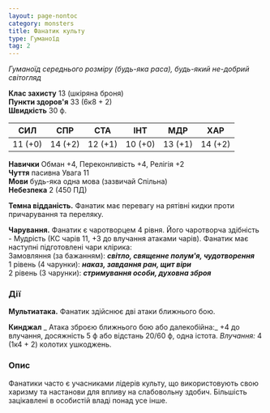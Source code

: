 ```yaml
---
layout: page-nontoc
category: monsters
title: Фанатик культу
type: Гуманоїд
tag: 2
---
```


_Гуманоїд середнього розміру (будь-яка раса), будь-який не-добрий світогляд_  

**Клас захисту** 13 (шкіряна броня)    
**Пункти здоров'я** 33 (6к8 + 2)    
**Швидкість** 30 ф.  

| СИЛ     | СПР     | СТА     | ІНТ     | МДР     | ХАР     |
| ------- | ------- | ------- | ------- | ------- | ------- |
| 11 (+0) | 14 (+2) | 12 (+1) | 10 (+0) | 13 (+1) | 14 (+2) |

**Навички** Обман +4, Переконливість +4, Релігія +2    
**Чуття** пасивна Увага 11    
**Мови** будь-яка одна мова (зазвичай Спільна)    
**Небезпека** 2 (450 ПД)  

**Темна відданість.** Фанатик має перевагу на рятівні кидки проти причарування та переляку.    

**Чарування.** Фанатик є чаротворцем 4 рівня. Його чаротворча здібність - Мудрість (КС чарів 11, +3 до влучання атаками чарів). Фанатик має наступні підготовлені чари клірика:    
Замовляння (за бажанням): **_світло, священне полум'я, чудотворення_**    
1 рівень (4 чарунки): **_наказ, завдання ран, щит віри_**  
2 рівень (3 чарунки): **_стримування особи, духовна зброя_**  

### Дії
**Мультиатака.** Фанатик здійснює дві атаки ближнього бою.    

**Кинджал** _ Атака зброєю ближнього бою або далекобійна:_ +4 до влучання, досяжність 5 ф або відстань 20/60 ф, одна істота. _Влучання:_ 4 (1к4 + 2) колотих ушкоджень.  

### Опис
Фанатики часто є учасниками лідерів культу, що використовують свою харизму та настанови для впливу на слабовольну здобич. Більшість зацікавлені в особистій владі понад усе інше.
